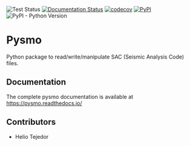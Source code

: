 
![Test Status](https://github.com/pysmo/pysmo/actions/workflows/run-tests.yml/badge.svg)
[![Documentation Status](https://readthedocs.org/projects/pysmo/badge/?version=latest)](https://pysmo.readthedocs.io/en/latest/?badge=latest)
[![codecov](https://codecov.io/gh/pysmo/pysmo/branch/master/graph/badge.svg?token=ZsHTBN4rxF)](https://codecov.io/gh/pysmo/pysmo)
[![PyPI](https://img.shields.io/pypi/v/pysmo)](https://pypi.org/project/pysmo/)
![PyPI - Python Version](https://img.shields.io/pypi/pyversions/pysmo)

Pysmo
=====

Python package to read/write/manipulate SAC (Seismic Analysis Code) files.

Documentation
-------------

The complete pysmo documentation is available at https://pysmo.readthedocs.io/

Contributors
------------

- Helio Tejedor
